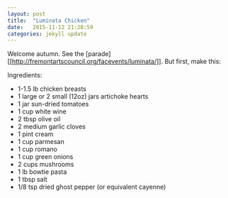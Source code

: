 ```yaml
---
layout: post
title:  "Luminata Chicken"
date:   2015-11-12 21:28:59
categories: jekyll update
---
```


Welcome autumn.  See the [parade][[http://fremontartscouncil.org/facevents/luminata/]].  But first, make this:

Ingredients:

* 1-1.5 lb chicken breasts
* 1 large or 2 small (12oz) jars artichoke hearts
* 1 jar sun-dried tomatoes
* 1 cup white wine
* 2 tbsp olive oil
* 2 medium garlic cloves
* 1 pint cream
* 1 cup parmesan
* 1 cup romano
* 1 cup green onions
* 2 cups mushrooms
* 1 lb bowtie pasta
* 1 tbsp salt
* 1/8 tsp dried ghost pepper (or equivalent cayenne)
